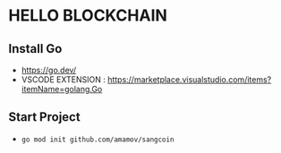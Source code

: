 # HELLO BLOCKCHAIN

## Install Go

- https://go.dev/
- VSCODE EXTENSION : https://marketplace.visualstudio.com/items?itemName=golang.Go

## Start Project

- `go mod init github.com/amamov/sangcoin`

